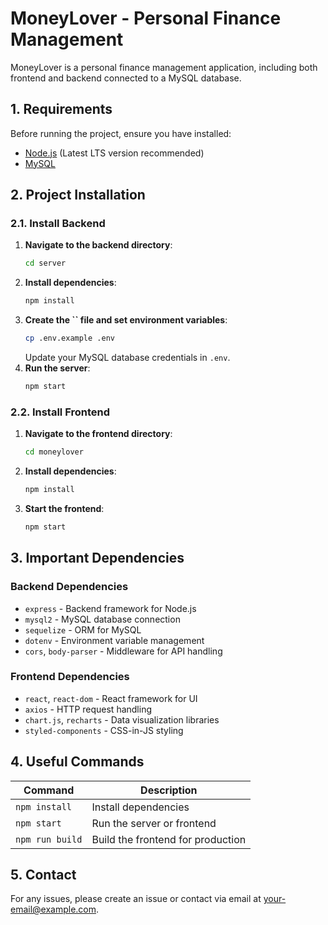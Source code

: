 # MoneyLover - Personal Finance Management

MoneyLover is a personal finance management application, including both frontend and backend connected to a MySQL database.

## 1. Requirements

Before running the project, ensure you have installed:

- [Node.js](https://nodejs.org/) (Latest LTS version recommended)
- [MySQL](https://www.mysql.com/)

## 2. Project Installation

### **2.1. Install Backend**

1. **Navigate to the backend directory**:
   ```sh
   cd server
   ```
2. **Install dependencies**:
   ```sh
   npm install
   ```
3. **Create the **``** file and set environment variables**:
   ```sh
   cp .env.example .env
   ```
   Update your MySQL database credentials in `.env`.
4. **Run the server**:
   ```sh
   npm start
   ```

### **2.2. Install Frontend**

1. **Navigate to the frontend directory**:
   ```sh
   cd moneylover
   ```
2. **Install dependencies**:
   ```sh
   npm install
   ```
3. **Start the frontend**:
   ```sh
   npm start
   ```

## 3. Important Dependencies

### **Backend Dependencies**

- `express` - Backend framework for Node.js
- `mysql2` - MySQL database connection
- `sequelize` - ORM for MySQL
- `dotenv` - Environment variable management
- `cors`, `body-parser` - Middleware for API handling

### **Frontend Dependencies**

- `react`, `react-dom` - React framework for UI
- `axios` - HTTP request handling
- `chart.js`, `recharts` - Data visualization libraries
- `styled-components` - CSS-in-JS styling

## 4. Useful Commands

| Command         | Description                       |
| --------------- | --------------------------------- |
| `npm install`   | Install dependencies              |
| `npm start`     | Run the server or frontend        |
| `npm run build` | Build the frontend for production |

## 5. Contact

For any issues, please create an issue or contact via email at [your-email@example.com](mailto\:your-email@example.com).

